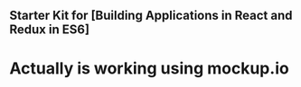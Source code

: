 ## Starter Kit for [Building Applications in React and Redux in ES6]

# Actually is working using mockup.io 